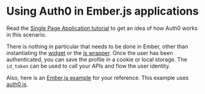 # Using Auth0 in Ember.js applications

Read the [Single Page Application tutorial](singlepageapp-tutorial) to get an idea of how Auth0 works in this scenario. 

There is nothing in particular that needs to be done in Ember, other than instantiating the [widget](https://github.com/auth0/auth0-widget.js) or the [js wrapper](https://github.com/auth0/auth0.js). Once the user has been authenticated, you can save the profile in a cookie or local storage. The `id_token` can be used to call your APIs and flow the user identity.

Also, here is an [Ember.js example](https://github.com/kiwiupover/ember-auth0) for your reference. This example uses [auth0.js](https://github.com/auth0/auth0.js).

